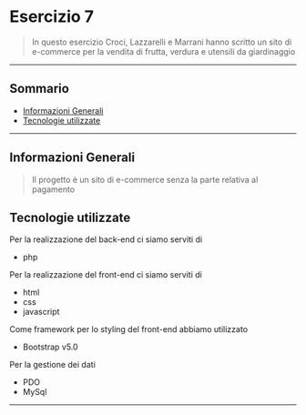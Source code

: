 # Esercizio 7

> In questo esercizio Croci, Lazzarelli e Marrani hanno scritto un sito di e-commerce per la vendita di frutta, verdura e utensili da giardinaggio

---

## Sommario

* [Informazioni Generali](#informazioni-generali)
* [Tecnologie utilizzate](#tecnologie-utilizzate)

---

## Informazioni Generali

> Il progetto è un sito di e-commerce senza la parte relativa al pagamento

## Tecnologie utilizzate

Per la realizzazione del back-end ci siamo serviti di

* php

Per la realizzazione del front-end ci siamo serviti di

* html
* css
* javascript

Come framework per lo styling del front-end abbiamo utilizzato

* Bootstrap v5.0

Per la gestione dei dati

* PDO
* MySql

---
